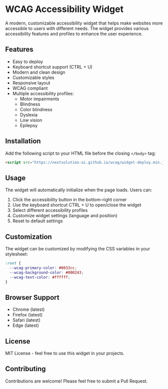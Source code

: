 # WCAG Accessibility Widget

A modern, customizable accessibility widget that helps make websites more accessible to users with different needs. The widget provides various accessibility features and profiles to enhance the user experience.

## Features

- Easy to deploy
- Keyboard shortcut support (CTRL + U)
- Modern and clean design
- Customizable styles
- Responsive layout
- WCAG compliant
- Multiple accessibility profiles:
  - Motor impairments
  - Blindness
  - Color blindness
  - Dyslexia
  - Low vision
  - Epilepsy

## Installation

Add the following script to your HTML file before the closing `</body>` tag:

```html
<script src="https://nextsolution-ai.github.io/wcag/widget-deploy.min.js"></script>
```

## Usage

The widget will automatically initialize when the page loads. Users can:

1. Click the accessibility button in the bottom-right corner
2. Use the keyboard shortcut CTRL + U to open/close the widget
3. Select different accessibility profiles
4. Customize widget settings (language and position)
5. Reset to default settings

## Customization

The widget can be customized by modifying the CSS variables in your stylesheet:

```css
:root {
  --wcag-primary-color: #0033cc;
  --wcag-background-color: #000243;
  --wcag-text-color: #ffffff;
}
```

## Browser Support

- Chrome (latest)
- Firefox (latest)
- Safari (latest)
- Edge (latest)

## License

MIT License - feel free to use this widget in your projects.

## Contributing

Contributions are welcome! Please feel free to submit a Pull Request. 